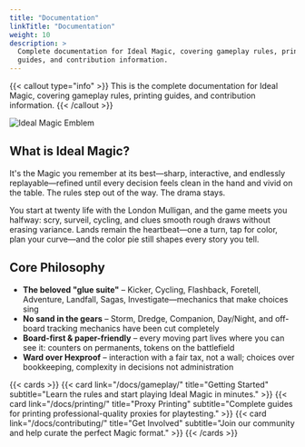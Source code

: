 ```yaml
---
title: "Documentation"
linkTitle: "Documentation"
weight: 10
description: >
  Complete documentation for Ideal Magic, covering gameplay rules, printing
  guides, and contribution information.
---
```


<div class="mt-4"></div>

{{< callout type="info" >}} This is the complete documentation for Ideal Magic,
covering gameplay rules, printing guides, and contribution information.
{{< /callout >}}

<div class="text-center my-4">
  <img src="/images/ideal-magic-circular-emblem.webp" alt="Ideal Magic Emblem" style="max-width: 200px; height: auto;" class="img-fluid">
</div>

## What is Ideal Magic?

It's the Magic you remember at its best—sharp, interactive, and endlessly replayable—refined until every decision feels clean in the hand and vivid on the table. The rules step out of the way. The drama stays.

You start at twenty life with the London Mulligan, and the game meets you halfway: scry, surveil, cycling, and clues smooth rough draws without erasing variance. Lands remain the heartbeat—one a turn, tap for color, plan your curve—and the color pie still shapes every story you tell.

## Core Philosophy

- **The beloved "glue suite"** – Kicker, Cycling, Flashback, Foretell, Adventure, Landfall, Sagas, Investigate—mechanics that make choices sing
- **No sand in the gears** – Storm, Dredge, Companion, Day/Night, and off-board tracking mechanics have been cut completely  
- **Board-first & paper-friendly** – every moving part lives where you can see it: counters on permanents, tokens on the battlefield
- **Ward over Hexproof** – interaction with a fair tax, not a wall; choices over bookkeeping, complexity in decisions not administration

{{< cards >}}
{{< card link="/docs/gameplay/" title="Getting Started" subtitle="Learn the rules and start playing Ideal Magic in minutes." >}}
{{< card link="/docs/printing/" title="Proxy Printing" subtitle="Complete guides for printing professional-quality proxies for playtesting." >}}
{{< card link="/docs/contributing/" title="Get Involved" subtitle="Join our community and help curate the perfect Magic format." >}}
{{< /cards >}}
